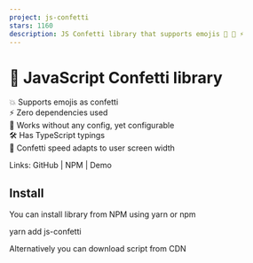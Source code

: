 ```yaml
---
project: js-confetti
stars: 1160
description: JS Confetti library that supports emojis 🦄 🎉 ⚡️
---
```


🎉 JavaScript Confetti library
==============================

💥 Supports emojis as confetti  
⚡️ Zero dependencies used  
🦄 Works without any config, yet configurable  
🛠 Has TypeScript typings  
🧩 Confetti speed adapts to user screen width

Links: GitHub | NPM | Demo

Install
-------

You can install library from NPM using yarn or npm

yarn add js-confetti

Alternatively you can download script from CDN

<script src\="https://cdn.jsdelivr.net/npm/js-confetti@latest/dist/js-confetti.browser.js"\></script\>

and then access `JSConfetti` global variable

Usage
-----

Initialize instance of JSConfetti class and call addConfetti method

import JSConfetti from 'js-confetti'

const jsConfetti \= new JSConfetti()

jsConfetti.addConfetti()

_NOTE_ `new JSConfetti()` creates HTML Canvas element and adds it to page, so call it only once!

If need to use custom canvas element, you can pass `canvas` arg to JSConfetti constructor (example)

const canvas \= document.getElementById('your\_custom\_canvas\_id')

const jsConfetti \= new JSConfetti({ canvas })

Customise confetti
------------------

Use emojis as confetti:

jsConfetti.addConfetti({
   emojis: \['🌈', '⚡️', '💥', '✨', '💫', '🌸'\],
})

  

Customize confetti colors:

jsConfetti.addConfetti({
  confettiColors: \[
    '#ff0a54', '#ff477e', '#ff7096', '#ff85a1', '#fbb1bd', '#f9bec7',
  \],
})

  

Customize confetti radius:

jsConfetti.addConfetti({
  confettiRadius: 6,
})

  

Customize confetti number:

jsConfetti.addConfetti({
  confettiRadius: 6,
  confettiNumber: 500,
})

  

Combine different properties:

jsConfetti.addConfetti({
  emojis: \['🦄'\],
  emojiSize: 100,
  confettiNumber: 30,
})

clearCanvas()
-------------

Call `clearCanvas` method to clear canvas

Example:

const jsConfetti \= new JSConfetti()

jsConfetti.addConfetti()

// ... 
jsConfetti.clearCanvas()

addConfetti Promise
-------------------

`addConfetti` method returns Promise, which is resolved when added confetti dissapears from the user screen due to the gravity physics of confetti

Example:

// async/await
await jsConfetti.addConfetti()
console.log('Confetti animation completed!')

// Promise.then
jsConfetti.addConfetti()
   .then(() \=> console.log('Confetti animation completed!'))

How to run locally
------------------

Install dependencies by Yarn or NPM

yarn install

Run `dev` script with website build

yarn run dev

License
-------

MIT
